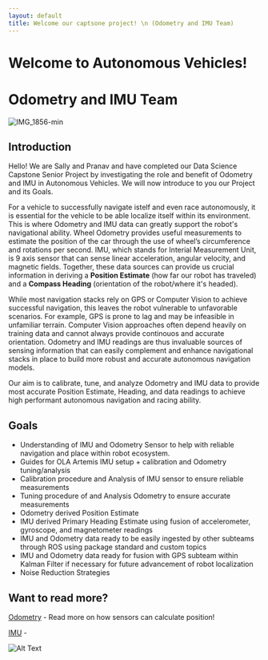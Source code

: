 ```yaml
---
layout: default
title: Welcome our captsone project! \n (Odometry and IMU Team)
---
```


# Welcome to Autonomous Vehicles!
#    Odometry and IMU Team


![IMG_1856-min](https://user-images.githubusercontent.com/13074631/110229215-95f8e400-7ebc-11eb-813c-96c579c45588.png)

## Introduction
Hello! We are Sally and Pranav and have completed our Data Science Capstone Senior Project by investigating the role and benefit of Odometry and IMU in Autonomous Vehicles. We will now introduce to you our Project and its Goals.

For a vehicle to successfully navigate istelf and even race autonomously, it is essential for the vehicle to be able localize itself within its environment. This is where Odometry and IMU data can greatly support the robot's navigational ability. Wheel Odometry provides useful measurements to estimate the position of the car through the use of wheel’s circumference and rotations per second. IMU, which stands for Interial Measurement Unit, is 9 axis sensor that can sense linear acceleration, angular velocity, and magnetic fields. Together, these data sources can provide us crucial information in deriving a **Position Estimate** (how far our robot has traveled) and a **Compass Heading** (orientation of the robot/where it's headed). 

While most navigation stacks rely on GPS or Computer Vision to achieve successful navigation, this leaves the robot vulnerable to unfavorable scenarios. For example, GPS is prone to lag and may be infeasible in unfamiliar terrain. Computer Vision approaches often depend heavily on training data and cannot always provide continouos and accurate orientation. Odometry and IMU readings are thus invaluable sources of sensing information that can easily complement and enhance navigational stacks in place to build more robust and accurate autonomous navigation models. 

Our aim is to calibrate, tune, and analyze Odometry and IMU data to provide most accurate Position Estimate, Heading, and data readings to achieve high performant autonomous navigation and racing ability.

## Goals
- Understanding of IMU and Odometry Sensor to help with reliable navigation and place within robot ecosystem.
- Guides for OLA Artemis IMU setup + calibration and Odometry tuning/analysis
- Calibration procedure and Analysis of IMU sensor to ensure reliable measurements 
- Tuning procedure of and Analysis Odometry to ensure accurate measurements
- Odometry derived Position Estimate
- IMU derived Primary Heading Estimate using fusion of accelerometer, gyroscope, and magnetometer readings
- IMU and Odometry data ready to be easily ingested by other subteams through ROS using package standard and custom topics
- IMU and Odometry data ready for fusion with GPS subteam within Kalman Filter if necessary for future advancement of robot localization
- Noise Reduction Strategies

## Want to read more?
[Odometry] - Read more on how sensors can calculate position!

[IMU] - 



![Alt Text](https://media.giphy.com/media/KcdCOCzmmfy0ZlzbXT/giphy.gif)

[//]: # (These are reference links used in the body of this note and get stripped out when the markdown processor does its job. There is no need to format nicely because it shouldn't be seen. Thanks SO - http://stackoverflow.com/questions/4823468/store-comments-in-markdown-syntax)

   [Odometry]: <https://sallypoon.github.io/autonomousvehicles.github.io/odometry/>
   [IMU]: <https://sallypoon.github.io/autonomousvehicles.github.io/imu/>
